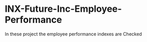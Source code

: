 # INX-Future-Inc-Employee-Performance
In these project the employee performance indexes are Checked
